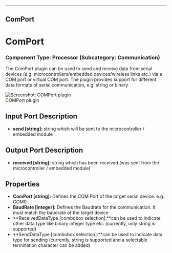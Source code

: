    
---
ComPort
---

# ComPort

### Component Type: Processor (Subcategory: Communication)

The ComPort plugin can be used to send and receive data from serial devices (e.g. microcontrollers/embedded devices/wireless links etc.) via a COM port or virtual COM port. The plugin provides support for different data formats of serial communication, e.g. string or binary

![Screenshot: COMPort plugin](img/COMPort.jpg "Screenshot:
        COMPort plugin")  
COMPort plugin

## Input Port Description

*   **send \[string\]:** string which will be sent to the microcontroller / embedded module

## Output Port Description

*   **received \[string\]:** string which has been received (was sent from the microcontroller / embedded module)

## Properties

*   **ComPort \[string\]:** Defines the COM Port of the target serial device. e.g. COM0
*   **BaudRate \[integer\]:** Defines the Baudrate for the communication. It must match the baudrate of the target device
*   **ReceivedDataType \[combobox selection\]:**can be used to indicate other data type like binary integer type etc. (currently, only string is supported)
*   **SendDataType \[combobox selection\]:**can be used to indicate data type for sending (currently, string is supported and a selectable termination character can be added)